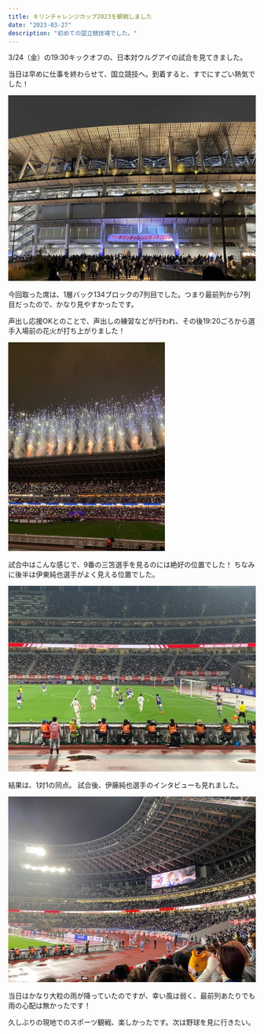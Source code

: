```yaml
---
title: キリンチャレンジカップ2023を観戦しました
date: "2023-03-27"
description: "初めての国立競技場でした。"
---
```


3/24（金）の19:30キックオフの、日本対ウルグアイの試合を見てきました。

当日は早めに仕事を終わらせて、国立競技へ。到着すると、すでにすごい熱気でした！

![国立競技場の外の様子](./images/outside.jpg)

今回取った席は、1層バック134ブロックの7列目でした。つまり最前列から7列目だったので、かなり見やすかったです。

声出し応援OKとのことで、声出しの練習などが行われ、その後19:20ごろから選手入場前の花火が打ち上がりました！

![試合開始前の様子](./images/before-game.jpg)


試合中はこんな感じで、9番の三笘選手を見るのには絶好の位置でした！
ちなみに後半は伊東純也選手がよく見える位置でした。

![試合中の様子](./images/game.jpg)


結果は、1対1の同点。
試合後、伊藤純也選手のインタビューも見れました。

![試合終了後の様子](./images/after-game.jpg)

当日はかなり大粒の雨が降っていたのですが、幸い風は弱く、最前列あたりでも雨の心配は無かったです！

久しぶりの現地でのスポーツ観戦、楽しかったです。次は野球を見に行きたい。